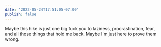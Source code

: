 ```yaml
---
date: '2022-05-24T17:51:05-07:00'
publish: false
---
```

Maybe this hike is just one big fuck you to laziness, procrastination, fear, and all those things that hold me back. Maybe I'm just here to prove them wrong. 
